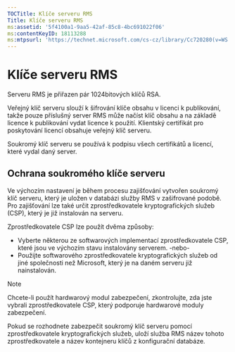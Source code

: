 ```yaml
---
TOCTitle: Klíče serveru RMS
Title: Klíče serveru RMS
ms:assetid: '5f4100a1-9aa5-42af-85c8-4bc691022f06'
ms:contentKeyID: 18113288
ms:mtpsurl: 'https://technet.microsoft.com/cs-cz/library/Cc720280(v=WS.10)'
---
```


Klíče serveru RMS
=================

Serveru RMS je přiřazen pár 1024bitových klíčů RSA.

Veřejný klíč serveru slouží k šifrování klíče obsahu v licenci k publikování, takže pouze příslušný server RMS může načíst klíč obsahu a na základě licence k publikování vydat licence k použití. Klientský certifikát pro poskytování licencí obsahuje veřejný klíč serveru.

Soukromý klíč serveru se používá k podpisu všech certifikátů a licencí, které vydal daný server.

Ochrana soukromého klíče serveru
--------------------------------

Ve výchozím nastavení je během procesu zajišťování vytvořen soukromý klíč serveru, který je uložen v databázi služby RMS v zašifrované podobě. Pro zajišťování lze také určit zprostředkovatele kryptografických služeb (CSP), který je již instalován na serveru.

Zprostředkovatele CSP lze použít dvěma způsoby:

-   Vyberte některou ze softwarových implementací zprostředkovatele CSP, které jsou ve výchozím stavu instalovány serverem.
    -nebo-
-   Použijte softwarového zprostředkovatele kryptografických služeb od jiné společnosti než Microsoft, který je na daném serveru již nainstalován.

> [!NOTE]
> Chcete-li použít hardwarový modul zabezpečení, zkontrolujte, zda jste vybrali zprostředkovatele CSP, který podporuje hardwarové moduly zabezpečení. 

Pokud se rozhodnete zabezpečit soukromý klíč serveru pomocí zprostředkovatele kryptografických služeb, uloží služba RMS název tohoto zprostředkovatele a název kontejneru klíčů z konfigurační databáze.
